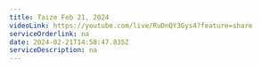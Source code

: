 ```yaml
---
title: Taize Feb 21, 2024
videoLink: https://youtube.com/live/RuDnQY3Gys4?feature=share
serviceOrderlink: na
date: 2024-02-21T14:58:47.835Z
serviceDescription: n﻿a
---
```


